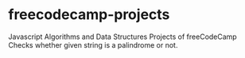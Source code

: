 # freecodecamp-projects
Javascript Algorithms and Data Structures Projects of freeCodeCamp
Checks whether given string is a palindrome or not.

